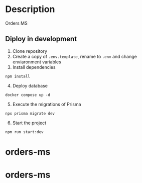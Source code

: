 # Description

Orders MS

## Diploy in development

1. Clone repository
2. Create a copy of `.env.template`, rename to `.env` and change enviaronment variables
3. Install dependencies

```
npm install
```

4. Deploy database

```
docker compose up -d
```

5. Execute the migrations of Prisma

```
npx prisma migrate dev
```

6. Start the project

```
npm run start:dev
```
# orders-ms
# orders-ms
